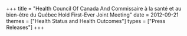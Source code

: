 +++
title = "Health Council Of Canada And Commissaire à la santé et au bien-être du Québec Hold First-Ever Joint Meeting"
date = 2012-09-21
themes = ["Health Status and Health Outcomes"]
types = ["Press Releases"]
+++
